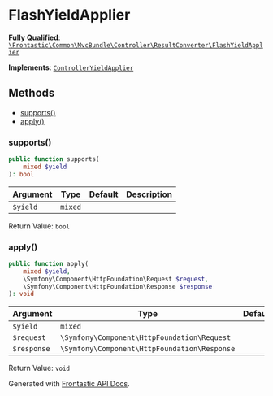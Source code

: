#  FlashYieldApplier

**Fully Qualified**: [`\Frontastic\Common\MvcBundle\Controller\ResultConverter\FlashYieldApplier`](../../../../../src/php/MvcBundle/Controller/ResultConverter/FlashYieldApplier.php)

**Implements**: [`ControllerYieldApplier`](ControllerYieldApplier.md)

## Methods

* [supports()](#supports)
* [apply()](#apply)

### supports()

```php
public function supports(
    mixed $yield
): bool
```

Argument|Type|Default|Description
--------|----|-------|-----------
`$yield`|`mixed`||

Return Value: `bool`

### apply()

```php
public function apply(
    mixed $yield,
    \Symfony\Component\HttpFoundation\Request $request,
    \Symfony\Component\HttpFoundation\Response $response
): void
```

Argument|Type|Default|Description
--------|----|-------|-----------
`$yield`|`mixed`||
`$request`|`\Symfony\Component\HttpFoundation\Request`||
`$response`|`\Symfony\Component\HttpFoundation\Response`||

Return Value: `void`

Generated with [Frontastic API Docs](https://github.com/FrontasticGmbH/apidocs).
